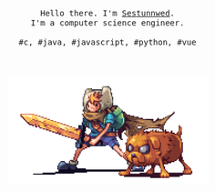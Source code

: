 <p align="center">
  <br>
  <br>
  <br>
  <samp>Hello there. I'm <a href="https://selimdoyranli.com">Sestunnwed</a>.<br> I'm a computer science engineer.<br><br>#c, #java, #javascript, #python, #vue</samp>
  <br>
  <br>
  <br>
  <br>
  <img src="https://github.com/selimdoyranli/selimdoyranli/blob/master/preview.gif" width="350" />
</p>
